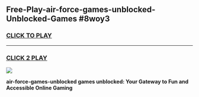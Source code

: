 
## Free-Play-air-force-games-unblocked-Unblocked-Games #8woy3
<h3>
<a href="https://news.freeplayer.one?title=air-force-games-unblocked&ref=8M">CLICK TO PLAY</a></h3>
<hr>

<h3>
<a href="https://news.freeplayer.one?title=air-force-games-unblocked&ref=8M">CLICK 2 PLAY</a>
  
</h3>

<a href="https://news.freeplayer.one?title=air-force-games-unblocked&ref=8M"><img src="https://clearcache.store/games.png"></a>


**air-force-games-unblocked games unblocked: Your Gateway to Fun and Accessible Online Gaming**
